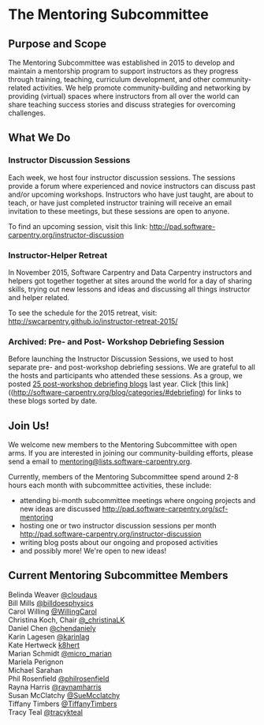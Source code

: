 # The Mentoring Subcommittee

## Purpose and Scope
The Mentoring Subcommittee was established in 2015 to develop and maintain a mentorship program to support instructors as they progress through training, teaching, curriculum development, and other community-related activities. We help promote community-building and networking by providing (virtual) spaces where instructors from all over the world can share teaching success stories and discuss strategies for overcoming challenges. 

## What We Do 

### Instructor Discussion Sessions
Each week, we host four instructor discussion sessions. The sessions provide a forum where experienced and novice instructors can discuss past and/or upcoming workshops. Instructors who have just taught, are about to teach, or have just completed instructor training will  receive an email invitation to these meetings, but these sessions are open to anyone. 

To find an upcoming session, visit this link: http://pad.software-carpentry.org/instructor-discussion

### Instructor-Helper Retreat
In November 2015, Software Carpentry and Data Carpentry instructors and helpers got together together at sites around the world for a day of sharing skills, trying out new lessons and ideas and discussing all things instructor and helper related. 

To see the schedule for the 2015 retreat, visit: http://swcarpentry.github.io/instructor-retreat-2015/

### Archived: Pre- and Post- Workshop Debriefing Session
Before launching the Instructor Discussion Sessions, we used to host separate pre- and post-workshop debriefing sessions. We are grateful to all the hosts and participants who attended these sessions. As a group, we posted [25 post-workshop debriefing blogs](http://software-carpentry.org/blog/categories/#debriefing) last year. Click [this link]((http://software-carpentry.org/blog/categories/#debriefing) for links to these blogs sorted by date. 

## Join Us! 
We welcome new members to the Mentoring Subcommittee with open arms. If you are interested in joining our community-building efforts, please send a email to mentoring@lists.software-carpentry.org. 

Currently, members of the Mentoring Subcommittee spend around 2-8 hours each month with subcommittee activities, these include:
- attending bi-month subcommittee meetings where ongoing projects and new ideas are discussed http://pad.software-carpentry.org/scf-mentoring
- hosting one or two instructor discussion sessions per month http://pad.software-carpentry.org/instructor-discussion 
- writing blog posts about our ongoing and proposed activities
- and possibly more! We're open to new ideas!

## Current Mentoring Subcommittee Members
Belinda Weaver [@cloudaus](https://twitter.com/cloudaus)     
Bill Mills [@billdoesphysics](https://twitter.com/billdoesphysics)   
Carol Willing [@WillingCarol](https://twitter.com/WillingCarol)   
Christina Koch, Chair [@_christinaLK](https://twitter.com/_christinaLK)   
Daniel Chen [@chendaniely](https://twitter.com/chendaniely)   
Karin Lagesen [@karinlag](https://twitter.com/karinlag)   
Kate Hertweck [k8hert](https://twitter.com/k8hert)   
Marian Schmidt [@micro_marian](https://twitter.com/micro_marian)   
Mariela Perignon    
Michael Sarahan   
Phil Rosenfield [@philrosenfield](https://twitter.com/philrosenfield)   
Rayna Harris [@raynamharris](https://twitter.com/raynamharris)   
Susan McClatchy [@SueMcclatchy](https://twitter.com/SueMcclatchy)   
Tiffany Timbers [@TiffanyTimbers](https://twitter.com/TiffanyTimbers)   
Tracy Teal [@tracykteal](https://twitter.com/tracykteal)   

